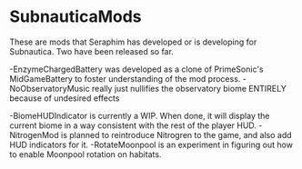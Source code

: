 # SubnauticaMods
These are mods that Seraphim has developed or is developing for Subnautica. Two have been released so far.

-EnzymeChargedBattery was developed as a clone of PrimeSonic's MidGameBattery to foster understanding of the mod process.
-NoObservatoryMusic really just nullifies the observatory biome ENTIRELY because of undesired effects

-BiomeHUDIndicator is currently a WIP. When done, it will display the current biome in a way consistent with the rest of the player HUD.
-NitrogenMod is planned to reintroduce Nitrogren to the game, and also add HUD indicators for it.
-RotateMoonpool is an experiment in figuring out how to enable Moonpool rotation on habitats.
